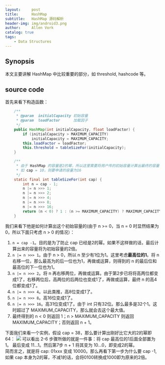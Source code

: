 ```yaml
---
layout:     post
title:      HashMap
subtitle:   HashMap 源码解析
header-img: img/android3.png
author:     Allen Vork
catalog: true
tags:
    - Data Structures
---
```


## Synopsis
本文主要讲解 HashMap 中比较重要的部分，如 threshold, hashcode 等。

## source code
首先来看下构造函数：
```java
    /**
     * @param  initialCapacity 初始容量
     * @param  loadFactor      加载因子
     */
    public HashMap(int initialCapacity, float loadFactor) {
        if (initialCapacity > MAXIMUM_CAPACITY)
            initialCapacity = MAXIMUM_CAPACITY;
        this.loadFactor = loadFactor;
        this.threshold = tableSizeFor(initialCapacity);
    }

    /**
     * 由于 HashMap 的容量是2的幂，所以这里需要将用户传的初始容量计算出最终的容量
     * 如 cap = 10，则要申请的容量为16
     */
    static final int tableSizeFor(int cap) {
        int n = cap - 1;
        n |= n >>> 1;
        n |= n >>> 2;
        n |= n >>> 4;
        n |= n >>> 8;
        n |= n >>> 16;
        return (n < 0) ? 1 : (n >= MAXIMUM_CAPACITY) ? MAXIMUM_CAPACITY : n + 1;
    }
```
我们来看下他是如何计算出这个初始容量的(由于 n >= 0，当 n = 0 时显然结果为0，所以下面只考虑 n > 0 的情况）：
1. `n = cap -1`。目的是为了防止 cap 已经是2的幂。如果不这样做的话，最后计算出来的容量将为初始容量的2倍。
2. `n |= n >>> 1`。由于 n > 0，所以 n 至少有1位为1。这里考虑**最高位的1**。将 n 右移一位，那么最高为的后一位也为1，再做或运算，则得到的 n 的最后位和最高位的下一位也为1。
3. `n |= n >>> 2`。将 n 再右移两位，再做或运算。由于第2步已将将高两位都变成1了，右移两位后，高两位的后两位也变成1了，再做或运算，最终 n 的高4位都变成1了。
4. `n |= n >>> 4`。以此类推，高8位变成1了。
5. `n |= n >>> 8`。高16位变成1了。
6. `n |= n >>> 16`。高31位变成1了。由于 int 只有32位。那么最多是32个1。这时超过了 MAXIMUM_CAPACITY，那么就会去这个最大值。
7. 最终得到的 n < 0 则返回 1；n > MAXIMUM_CAPACITY 则返回 MAXIMUM_CAPACITY；否则返回 n + 1。

下面我们来看一个实例，假设 cap = 38，那么要计算出刚好比它大的2的幂即64：
![]({{site.url}}/img/android/datastructures/hashmap/threshold.png)
可以看出 2-6 步骤所做的就是一件事：将 cap 最高位的1后面全部置为1。 最后变成 11...1。然后第7步 n + 1 将其变为 10...0，即变成2的幂。    
简而言之，就是将 cap: 01xxx 变成 10000。那么再看下第一步为什么要 cap -1,如果 cap 本身为2的幂，不减1的话，会将0100转换成1000即为原来的2倍。


